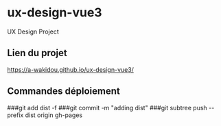 # ux-design-vue3
UX Design Project
## Lien du projet
https://a-wakidou.github.io/ux-design-vue3/
## Commandes déploiement
###git add dist -f
###git commit -m "adding dist"
###git subtree push --prefix dist origin gh-pages
